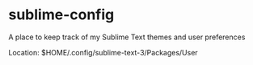 # sublime-config
A place to keep track of my Sublime Text themes and user preferences

Location: $HOME/.config/sublime-text-3/Packages/User
